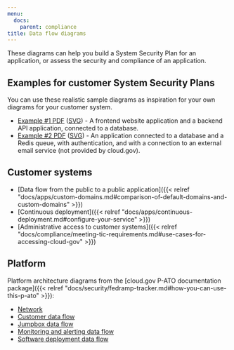 ```yaml
---
menu:
  docs:
    parent: compliance
title: Data flow diagrams
---
```


These diagrams can help you build a System Security Plan for an application, or assess the security and compliance of an application.

## Examples for customer System Security Plans

You can use these realistic sample diagrams as inspiration for your own diagrams for your customer system.

* [Example #1 PDF](/img/example-diagram-1.pdf) ([SVG](/img/example-diagram-1.svg)) - A frontend website application and a backend API application, connected to a database.
* [Example #2 PDF](/img/example-diagram-2.pdf) ([SVG](/img/example-diagram-2.svg)) - An application connected to a database and a Redis queue, with authentication, and with a connection to an external email service (not provided by cloud.gov).

## Customer systems

* [Data flow from the public to a public application]({{< relref "docs/apps/custom-domains.md#comparison-of-default-domains-and-custom-domains" >}})
* [Continuous deployment]({{< relref "docs/apps/continuous-deployment.md#configure-your-service" >}})
* [Administrative access to customer systems]({{< relref "docs/compliance/meeting-tic-requirements.md#use-cases-for-accessing-cloud-gov" >}})

## Platform

Platform architecture diagrams from the [cloud.gov P-ATO documentation package]({{< relref "docs/security/fedramp-tracker.md#how-you-can-use-this-p-ato" >}}):

* [Network](https://diagrams.fr.cloud.gov/10-1-network.html)
* [Customer data flow](https://diagrams.fr.cloud.gov/10-4.1-customer-data-flow.html)
* [Jumpbox data flow](https://diagrams.fr.cloud.gov/10-4.2-jumpbox.html)
* [Monitoring and alerting data flow](https://diagrams.fr.cloud.gov/10-4.3-monitoring.html)
* [Software deployment data flow](https://diagrams.fr.cloud.gov/10-4.4-software-deployment.html)